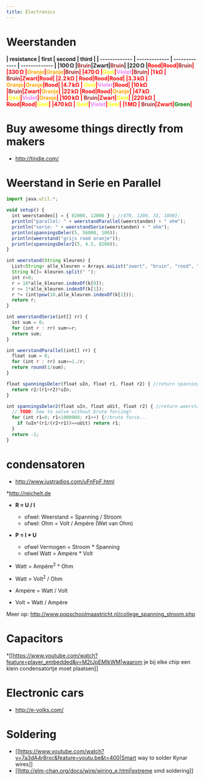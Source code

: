 ```yaml
---
title: Electronics
---
```


# Weerstanden
<div style="font-weight: bold">
| resistance  | first | second | third |
| ------------- | ------------- | ------------- | ------------- |
|100 Ω |<span style="color:brown">Bruin</span>|Zwart|<span style="color:brown">Bruin</span>|
|220 Ω |<span style="color:red">Rood</a>|<span style="color:red">Rood</a>|<span style="color:brown">Bruin</span>|
|330 Ω |<span style="color:orange">Oranje</span>|<span style="color:orange">Oranje</span>|<span style="color:brown">Bruin</span>|
|470 Ω |<span style="color:yellow">Geel</span>|<span style="color:violet">Violet</span>|<span style="color:brown">Bruin</span>|
|1 kΩ | <span style="color:brown">Bruin</span>|Zwart|<span style="color:red">Rood</a>|
|2.2 kΩ | <span style="color:red">Rood</a>|<span style="color:red">Rood</a>|<span style="color:red">Rood</a>|
|3.3 kΩ | <span style="color:orange">Oranje</span>|<span style="color:orange">Oranje</span>|<span style="color:red">Rood</a>|
|4.7 kΩ | <span style="color:yellow">Geel</span>|<span style="color:violet">Violet</span>|<span style="color:red">Rood</a>|
|10 kΩ |<span style="color:brown">Bruin</span>|Zwart|<span style="color:orange">Oranje</span>|
|22 kΩ |<span style="color:red">Rood</a>|<span style="color:red">Rood</a>|<span style="color:orange">Oranje</span>|
|47 kΩ |<span style="color:yellow">Geel</span>|<span style="color:violet">Violet</span>|<span style="color:orange">Oranje</span>|
|100 kΩ | <span style="color:brown">Bruin</span>|Zwart|<span style="color:yellow">Geel</span>|
|220 kΩ | <span style="color:red">Rood</a>|<span style="color:red">Rood</a>|<span style="color:yellow">Geel</span>|
|470 kΩ | <span style="color:yellow">Geel</span>|<span style="color:violet">Violet</span>|<span style="color:yellow">Geel</span>|
|1 MΩ | <span style="color:brown">Bruin</span>|Zwart|<span style="color:green">Groen</span>|
</div>

  
# Buy awesome things directly from makers
* http://tindie.com/

# Weerstand in Serie en Parallel
```js
import java.util.*;

void setup() {
  int weerstanden[] = { 82000, 12000 } ; //470, 1200, 33, 1800};
  println("parallel: " + weerstandParallel(weerstanden) + " ohm");
  println("serie: " + weerstandSerie(weerstanden) + " ohm");
  println(spanningsDeler(5, 56000, 100));
  println(weerstand("grijs rood oranje"));
  println(spanningsDeler2(5, 4.5, 8200));
}

int weerstand(String kleuren) {
  List<String> alle_kleuren = Arrays.asList("zwart", "bruin", "rood", "oranje", "geel", "groen", "blauw", "paars", "grijs", "wit");
  String k[]= kleuren.split(" ");
  int r=0;
  r = 10*alle_kleuren.indexOf(k[0]);
  r += 1*alle_kleuren.indexOf(k[1]);
  r *= (int)pow(10,alle_kleuren.indexOf(k[2]));
  return r;
}

int weerstandSerie(int[] rr) {
  int sum = 0;
  for (int r : rr) sum+=r;
  return sum;
}

int weerstandParallel(int[] rr) {
  float sum = 0;
  for (int r : rr) sum+=1./r;
  return round(1/sum);
}

float spanningsDeler(float uIn, float r1, float r2) { //return spanning over R2
  return r2/(r1+r2)*uIn;
}

int spanningsDeler2(float uIn, float uUit, float r2) { //return weerstand van R1
  // TODO: how to solve without brute forcing?
  for (int r1=0; r1<1000000; r1++) {//brute force...
    if (uIn*(r1/(r2+r1))==uUit) return r1;
  }
  return -1;
}
```

# condensatoren
* http://www.justradios.com/uFnFpF.html

*http://reichelt.de
* **R = U / I**
  * ofwel: Weerstand = Spanning / Stroom 
  * ofwel: Ohm = Volt / Ampère (Wet van Ohm)

* **P = I * U**
  * ofwel Vermogen = Stroom * Spanning 
  * ofwel Watt = Ampère * Volt

* Watt = Ampère<sup>2</sup> * Ohm
* Watt = Volt<sup>2</sup> / Ohm
* Ampère = Watt / Volt
* Volt = Watt / Ampère

Meer op: http://www.popschoolmaastricht.nl/college_spanning_stroom.php

# Capacitors
*[[https://www.youtube.com/watch?feature=player_embedded&v=M2tJpEMIkWM|waarom je bij elke chip een klein condensatortje moet plaatsen]]

# Electronic cars
* http://e-volks.com/

# Soldering
* [[https://www.youtube.com/watch?v=7a3dA4r8rxc&feature=youtu.be&t=400|Smart way to solder Kynar wires]]
* [[http://elm-chan.org/docs/wire/wiring_e.html|extreme smd soldering]]
